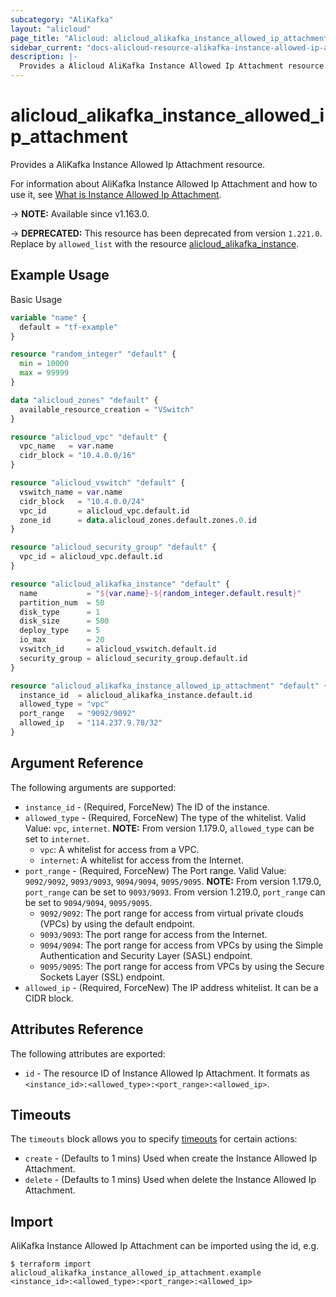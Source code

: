 ```yaml
---
subcategory: "AliKafka"
layout: "alicloud"
page_title: "Alicloud: alicloud_alikafka_instance_allowed_ip_attachment"
sidebar_current: "docs-alicloud-resource-alikafka-instance-allowed-ip-attachment"
description: |-
  Provides a Alicloud AliKafka Instance Allowed Ip Attachment resource.
---
```


# alicloud_alikafka_instance_allowed_ip_attachment

Provides a AliKafka Instance Allowed Ip Attachment resource.

For information about AliKafka Instance Allowed Ip Attachment and how to use it, see [What is Instance Allowed Ip Attachment](https://www.alibabacloud.com/help/en/message-queue-for-apache-kafka/latest/api-alikafka-2019-09-16-updateallowedip).

-> **NOTE:** Available since v1.163.0.

-> **DEPRECATED:** This resource has been deprecated from version `1.221.0`. Replace by `allowed_list` with the resource [alicloud_alikafka_instance](https://registry.terraform.io/providers/aliyun/alicloud/latest/docs/resources/alikafka_instance).

## Example Usage

Basic Usage

```terraform
variable "name" {
  default = "tf-example"
}

resource "random_integer" "default" {
  min = 10000
  max = 99999
}

data "alicloud_zones" "default" {
  available_resource_creation = "VSwitch"
}

resource "alicloud_vpc" "default" {
  vpc_name   = var.name
  cidr_block = "10.4.0.0/16"
}

resource "alicloud_vswitch" "default" {
  vswitch_name = var.name
  cidr_block   = "10.4.0.0/24"
  vpc_id       = alicloud_vpc.default.id
  zone_id      = data.alicloud_zones.default.zones.0.id
}

resource "alicloud_security_group" "default" {
  vpc_id = alicloud_vpc.default.id
}

resource "alicloud_alikafka_instance" "default" {
  name           = "${var.name}-${random_integer.default.result}"
  partition_num  = 50
  disk_type      = 1
  disk_size      = 500
  deploy_type    = 5
  io_max         = 20
  vswitch_id     = alicloud_vswitch.default.id
  security_group = alicloud_security_group.default.id
}

resource "alicloud_alikafka_instance_allowed_ip_attachment" "default" {
  instance_id  = alicloud_alikafka_instance.default.id
  allowed_type = "vpc"
  port_range   = "9092/9092"
  allowed_ip   = "114.237.9.78/32"
}
```

## Argument Reference

The following arguments are supported:

* `instance_id` - (Required, ForceNew) The ID of the instance.
* `allowed_type` - (Required, ForceNew) The type of the whitelist. Valid Value: `vpc`, `internet`. **NOTE:** From version 1.179.0, `allowed_type` can be set to `internet`.
  - `vpc`: A whitelist for access from a VPC.
  - `internet`: A whitelist for access from the Internet.
* `port_range` - (Required, ForceNew) The Port range. Valid Value: `9092/9092`, `9093/9093`, `9094/9094`, `9095/9095`. **NOTE:** From version 1.179.0, `port_range` can be set to `9093/9093`. From version 1.219.0, `port_range` can be set to `9094/9094`, `9095/9095`.
  - `9092/9092`: The port range for access from virtual private clouds (VPCs) by using the default endpoint.
  - `9093/9093`: The port range for access from the Internet.
  - `9094/9094`: The port range for access from VPCs by using the Simple Authentication and Security Layer (SASL) endpoint.
  - `9095/9095`: The port range for access from VPCs by using the Secure Sockets Layer (SSL) endpoint.
* `allowed_ip` - (Required, ForceNew) The IP address whitelist. It can be a CIDR block.

## Attributes Reference

The following attributes are exported:

* `id` - The resource ID of Instance Allowed Ip Attachment. It formats as `<instance_id>:<allowed_type>:<port_range>:<allowed_ip>`.

## Timeouts

The `timeouts` block allows you to specify [timeouts](https://www.terraform.io/docs/configuration-0-11/resources.html#timeouts) for certain actions:

* `create` - (Defaults to 1 mins) Used when create the Instance Allowed Ip Attachment.
* `delete` - (Defaults to 1 mins) Used when delete the Instance Allowed Ip Attachment.


## Import

AliKafka Instance Allowed Ip Attachment can be imported using the id, e.g.

```shell
$ terraform import alicloud_alikafka_instance_allowed_ip_attachment.example <instance_id>:<allowed_type>:<port_range>:<allowed_ip>
```
